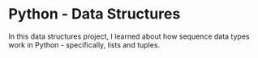 # Python - Data Structures

In this data structures project, I learned about how sequence data types work in
Python - specifically, lists and tuples.
